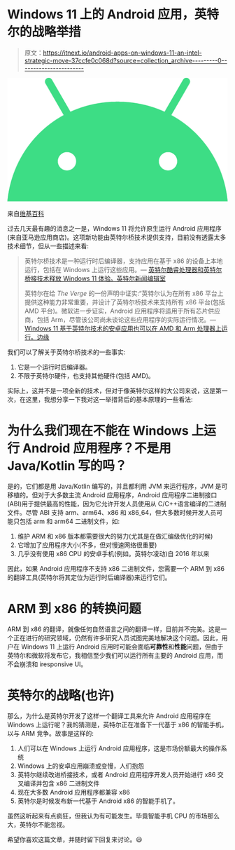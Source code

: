 # Windows 11 上的 Android 应用，英特尔的战略举措

> 原文：<https://itnext.io/android-apps-on-windows-11-an-intel-strategic-move-37ccfe0c068d?source=collection_archive---------0----------------------->

![](img/fe382564e722e0ab047a7eba91b0c98e.png)

来自[维基百科](https://en.wikipedia.org/wiki/Android_(operating_system))

过去几天最有趣的消息之一是，Windows 11 将允许原生运行 Android 应用程序(来自亚马逊应用商店)。这项新功能由英特尔桥技术提供支持，目前没有透露太多技术细节，但从一些描述来看:

> 英特尔桥技术是一种运行时后编译器，支持应用在基于 x86 的设备上本地运行，包括在 Windows 上运行这些应用。— [英特尔酷睿处理器和英特尔桥接技术释放 Windows 11 体验。英特尔新闻编辑室](https://www.intel.com/content/www/us/en/newsroom/news/intel-tech-unleashes-windows-experience.html#gs.4yzomb)
> 
> 英特尔在给 *The Verge* 的一份声明中证实:“英特尔认为在所有 x86 平台上提供这种能力非常重要，并设计了英特尔桥技术来支持所有 x86 平台(包括 AMD 平台)。微软进一步证实，Android 应用程序将适用于所有芯片供应商，包括 Arm，尽管该公司尚未谈论这些应用程序的实际运行情况。— [Windows 11 基于英特尔技术的安卓应用也可以在 AMD 和 Arm 处理器上运行。边缘](https://www.theverge.com/2021/6/24/22549303/windows-11-intel-bridge-android-apps-amd-arm-processors)

我们可以了解关于英特尔桥技术的一些事实:

1.  它是一个运行时后编译器。
2.  不限于英特尔硬件，也支持其他硬件(包括 AMD)。

实际上，这并不是一项全新的技术，但对于像英特尔这样的大公司来说，这是第一次，在这里，我想分享一下我对这一举措背后的基本原理的一些看法:

# 为什么我们现在不能在 Windows 上运行 Android 应用程序？不是用 Java/Kotlin 写的吗？

是的，它们都是用 Java/Kotlin 编写的，并且都利用 JVM 来运行程序，JVM 是可移植的。但对于大多数主流 Android 应用程序，Android 应用程序二进制接口(ABI)用于提供最高的性能，因为它允许开发人员使用从 C/C++语言编译的二进制文件。尽管 ABI 支持 arm、arm64、x86 和 x86_64，但大多数时候开发人员可能只包括 arm 和 arm64 二进制文件，如:

1.  维护 ARM 和 x86 版本都需要很大的努力(尤其是在做汇编级优化的时候)
2.  它增加了应用程序大小(不多，但对慢速网络很重要)
3.  几乎没有使用 x86 CPU 的安卓手机(例如。英特尔凌动)自 2016 年以来

因此，如果 Android 应用程序不支持 x86 二进制文件，您需要一个 ARM 到 x86 的翻译工具(英特尔将其定位为运行时后编译器)来运行它们。

# ARM 到 x86 的转换问题

ARM 到 x86 的翻译，就像任何自然语言之间的翻译一样，目前并不完美。这是一个正在进行的研究领域，仍然有许多研究人员试图完美地解决这个问题。因此，用户在 Windows 11 上运行 Android 应用时可能会面临**可靠性**和**性能**问题，但由于英特尔和微软将发布它，我相信至少我们可以运行所有主要的 Android 应用，而不会崩溃和 iresponsive UI。

# 英特尔的战略(也许)

那么，为什么是英特尔开发了这样一个翻译工具来允许 Android 应用程序在 Windows 上运行呢？我的猜测是，英特尔正在准备下一代基于 x86 的智能手机，以与 ARM 竞争。故事是这样的:

1.  人们可以在 Windows 上运行 Android 应用程序，这是市场份额最大的操作系统
2.  Windows 上的安卓应用崩溃或变慢，人们抱怨
3.  英特尔继续改进桥接技术，或者 Android 应用程序开发人员开始进行 x86 交叉编译并包含 x86 二进制文件
4.  现在大多数 Android 应用程序都兼容 x86
5.  英特尔是时候发布新一代基于 Android x86 的智能手机了。

虽然这听起来有点疯狂，但我认为有可能发生。毕竟智能手机 CPU 的市场那么大，英特尔不能忽视。

希望你喜欢这篇文章，并随时留下回复来讨论。😃